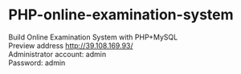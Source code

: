 # PHP-online-examination-system
Build Online Examination System with PHP+MySQL<br />
Preview address http://39.108.169.93/<br />
Administrator account: admin<br />
Password: admin<br />
